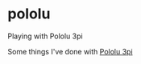 # pololu
Playing with Pololu 3pi

Some things I've done with [Pololu 3pi](https://www.pololu.com/product/975)

